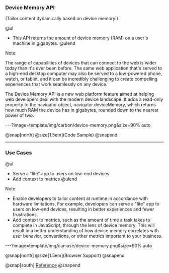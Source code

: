 ### Device Memory API

(Tailor content dynamically based on device memory!)

@ul
- This API returns the amount of device memory (RAM) on a user's machine in gigabytes.
@ulend

Note:

The range of capabilities of devices that can connect to the web is wider today than it's ever been before. The same web application that's served to a high-end desktop computer may also be served to a low-powered phone, watch, or tablet, and it can be incredibly challenging to create compelling experiences that work seamlessly on any device.

The Device Memory API is a new web platform feature aimed at helping web developers deal with the modern device landscape. It adds a read-only property to the navigator object, navigator.deviceMemory, which returns how much RAM the device has in gigabytes, rounded down to the nearest power of two.

---?image=template/img/carbon/device-memory.png&size=90% auto

@snap[north]
@size[1.5em](Code Sample)
@snapend

---

### Use Cases

@ul
- Serve a "lite" app to users on low-end devices
- Add context to metrics
@ulend

Note:

- Enable developers to tailor content at runtime in accordance with hardware limitations. For example, developers can serve a "lite" app to users on low-end devices, resulting in better experiences and fewer frustrations.
- Add context to metrics, such as the amount of time a task takes to complete in JavaScript, through the lens of device memory. This will result in a better understanding of how device memory correlates with user behavior, conversions, or other metrics important to your business.

---?image=template/img/caniuse/device-memory.png&size=90% auto

@snap[north]
@size[1.5em](Browser Support)
@snapend

@snap[south]
<a href="https://developer.mozilla.org/en-US/docs/Web/API/Navigator/deviceMemory#Browser_compatibility" target="_blank" rel="noopener noreferrer">Reference</a>
@snapend
